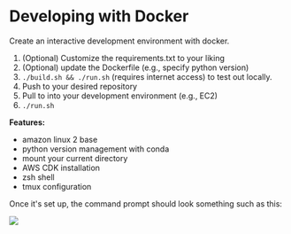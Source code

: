 # Developing with Docker

Create an interactive development environment with docker.

1. (Optional) Customize the requirements.txt to your liking
2. (Optional) update the Dockerfile (e.g., specify python version)
2. ```./build.sh && ./run.sh``` (requires internet access) to test out locally.
3. Push to your desired repository
4. Pull to into your development environment (e.g., EC2)
5. `./run.sh`

**Features:**
- amazon linux 2 base
- python version management with conda
- mount your current directory
- AWS CDK installation
- zsh shell
- tmux configuration

Once it's set up, the command prompt should look something such as this:

![](https://github.com/awslabs/mlmax/raw/docker-development/modules/environment/util/docker/images/cli.png)
